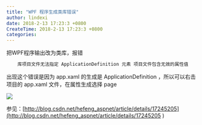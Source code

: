 ```yaml
---
title: "WPF 程序生成类库错误"
author: lindexi
date: 2018-2-13 17:23:3 +0800
CreateTime: 2018-2-13 17:23:3 +0800
categories: 
---
```


把WPF程序输出改为类库，报错
```csharp
    库项目文件无法指定 ApplicationDefinition 元素 项目文件包含无效的属性值
```

<!--more-->


<!-- csdn -->

出现这个错误是因为 app.xaml 的生成是 ApplicationDefinition ，所以可以右击项目的  app.xaml 文件，在属性生成选择 page

![](http://7xqpl8.com1.z0.glb.clouddn.com/AwCCAwMAItoFADbzBgABAAQArj4BAGZDAgBo6AkA6Nk%3D%2F201753104937.jpg)

参见：[http://blog.csdn.net/hefeng_aspnet/article/details/17245205](http://blog.csdn.net/hefeng_aspnet/article/details/17245205 )

